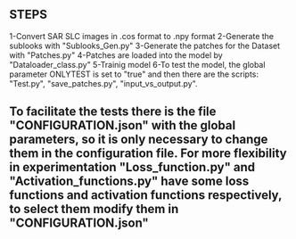 ## STEPS
1-Convert SAR SLC images in .cos format to .npy format 
2-Generate the sublooks with "Sublooks_Gen.py"
3-Generate the patches for the Dataset with "Patches.py"
4-Patches are loaded into the model by "Dataloader_class.py"
5-Trainig model
6-To test the model, the global parameter ONLYTEST is set to "true" and then there are the scripts: "Test.py", "save_patches.py", "input_vs_output.py".

## To facilitate the tests there is the file "CONFIGURATION.json" with the global parameters, so it is only necessary to change them in the configuration file. For more flexibility in experimentation "Loss_function.py" and "Activation_functions.py" have some loss functions and activation functions respectively, to select them modify them in "CONFIGURATION.json"

